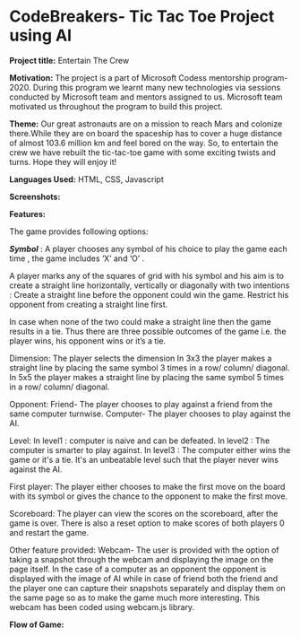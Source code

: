# CodeBreakers- Tic Tac Toe Project using AI

**Project title:** 
Entertain The Crew

**Motivation:**
The project is a part of Microsoft Codess mentorship program-2020. During this program we learnt many new technologies via sessions conducted by Microsoft team and mentors assigned to us. Microsoft team motivated us throughout the program to build this project.

**Theme:**
Our great astronauts are on a mission to reach Mars and colonize there.While they are on board the spaceship has to cover a huge distance of almost 103.6 million km and feel bored on the way. So, to entertain the crew we have rebuilt the tic-tac-toe game with some exciting twists and turns. Hope they will enjoy it!

**Languages Used:** 
HTML, CSS, Javascript

**Screenshots:**

**Features:**

The game provides following options:

***Symbol*** : A player chooses any symbol of his choice to play the game each time , the game includes ‘X’ and ‘O’ . 

A player marks any of the squares of grid with his symbol and his aim is to create a straight line horizontally, vertically or diagonally with two intentions :
Create a straight line before the opponent could win the game.
Restrict his opponent from creating a straight line first.

In case when none of the two could make a straight line then the game results in a tie.
Thus there are three possible outcomes of the game i.e. the player wins, his opponent wins or it’s a tie. 

Dimension:
The player selects the dimension
In 3x3 the player makes a straight line by placing the same symbol 3 times in a row/ column/ diagonal.
In 5x5 the player makes a straight line by placing the same symbol 5 times in a row/ column/ diagonal.

Opponent:
Friend- The player chooses to play against a friend from the same computer turnwise.
Computer- The player chooses to play against the AI.

Level:
In level1 : computer is naive and can be defeated.
In level2 : The computer is smarter to play against.
In level3 : The computer either wins the game or it's a tie. It's an unbeatable level such that the player never wins against the AI.

First player:
The player either chooses to make the first move on the board with its symbol or gives the chance to the opponent to make the first move. 

Scoreboard:
The player can view the scores on the scoreboard, after the game is over. There is also a reset option to make scores of both players 0 and restart the game.

Other feature provided:
Webcam- 
The user is provided with the option of taking a snapshot through the webcam and displaying the image on the page itself. In the case of a computer as an opponent the opponent is displayed with the image of AI while in case of friend both the friend and the player one can capture their snapshots separately and display them on the same page so as to make the game much more interesting. This webcam has been coded using webcam.js library.

**Flow of Game:**

